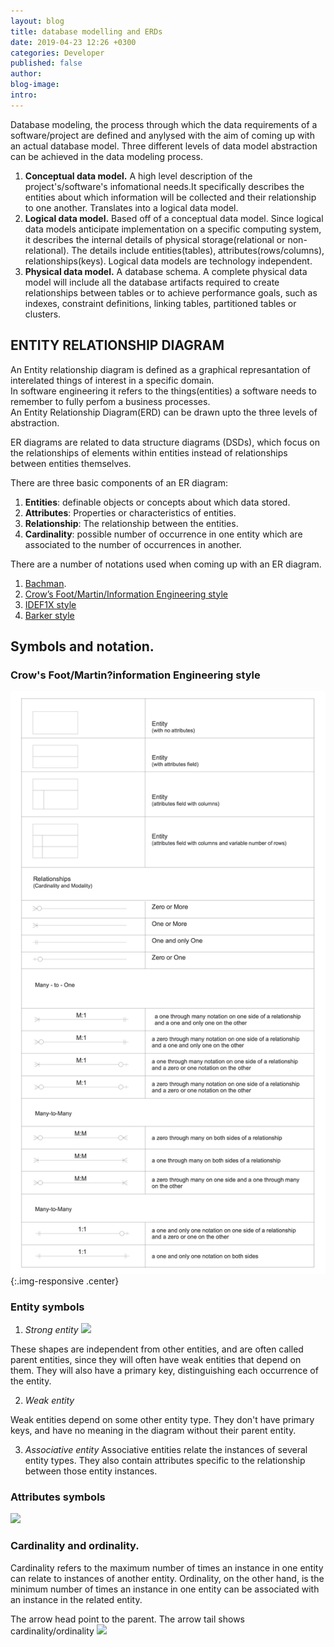 ```yaml
---
layout: blog
title: database modelling and ERDs
date: 2019-04-23 12:26 +0300
categories: Developer
published: false
author: 
blog-image: 
intro: 
---
```

Database modeling, the process through which the data requirements of a software/project are defined and anylysed with the aim of coming up with an actual database model.
Three different levels of data model abstraction can be achieved in the data modeling process. 

1. **Conceptual data model.** A high level description of the project's/software's infomational needs.It specifically describes the entities about which information will be collected and their relationship to one another. Translates into a logical data model.  
2. **Logical data model.** Based off of a conceptual data model. Since logical data models anticipate implementation on a specific computing system, it describes the internal details of physical storage(relational or non-relational). The details include entities(tables), attributes(rows/columns), relationships(keys). Logical data models are technology independent.  
3. **Physical data model.** A database schema. A complete physical data model will include all the database artifacts required to create relationships between tables or to achieve performance goals, such as indexes, constraint definitions, linking tables, partitioned tables or clusters.


## ENTITY RELATIONSHIP DIAGRAM

An Entity relationship diagram is defined as a graphical represantation of interelated things of interest in a specific domain.  
In software engineering it refers to the things(entities) a software needs to remember to fully perfom a business processes.  
An Entity Relationship Diagram(ERD) can be drawn upto the three levels of abstraction.

ER diagrams are related to data structure diagrams (DSDs), which focus on the relationships of elements within entities instead of relationships between entities themselves.

There are three basic components of an ER diagram:

1. **Entities**: definable objects  or concepts about which data stored.
2. **Attributes**: Properties or characteristics of entities.
3. **Relationship**: The relationship between the entities.
4. **Cardinality**: possible number of occurrence in one entity which are associated to the number of occurrences in another.


There are a number of notations used when coming up with an ER diagram.
1. [Bachman](https://en.wikipedia.org/wiki/Data_structure_diagram#Bachman_diagram).
2. [Crow’s Foot/Martin/Information Engineering style](https://en.wikipedia.org/wiki/Entity%E2%80%93relationship_model#Crow's_foot_notation)
3. [IDEF1X style](https://en.wikipedia.org/wiki/IDEF1X)
4. [Barker style](https://en.wikipedia.org/wiki/Barker%27s_notation)
   
## Symbols and notation.

### Crow's Foot/Martin?information Engineering style

![crow's Foot notation](/assets/images/blog/ERD/Crows-Foot-notation-symbols.png){:.img-responsive .center}



### Entity symbols
1. *Strong entity*
![](https://i.imgur.com/578f2Q2.png)

    
These shapes are independent from other entities, and are often called parent entities, since they will often have weak entities that depend on them. They will also have a primary key, distinguishing each occurrence of the entity.
   
2. *Weak entity*
[](https://i.imgur.com/iVLO5tL.png)


Weak entities depend on some other entity type. They don't have primary keys, and have no meaning in the diagram without their parent entity.

3. *Associative entity*
[](https://i.imgur.com/5ooxuk1.png)
Associative entities relate the instances of several entity types. They also contain attributes specific to the relationship between those entity instances.

### Attributes symbols
![](https://i.imgur.com/kOu9glB.png)



### Cardinality and ordinality.
Cardinality refers to the maximum number of times an instance in one entity can relate to instances of another entity.
Ordinality, on the other hand, is the minimum number of times an instance in one entity can be associated with an instance in the related entity.

The arrow head point to the parent.
The arrow tail shows cardinality/ordinality
![](https://i.imgur.com/1nrhrqX.png)

